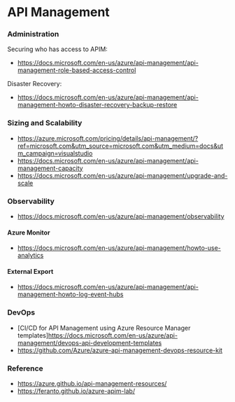# API Management


### Administration 

Securing who has access to APIM:

- https://docs.microsoft.com/en-us/azure/api-management/api-management-role-based-access-control

Disaster Recovery:

- https://docs.microsoft.com/en-us/azure/api-management/api-management-howto-disaster-recovery-backup-restore

### Sizing and Scalability

- https://azure.microsoft.com/pricing/details/api-management/?ref=microsoft.com&utm_source=microsoft.com&utm_medium=docs&utm_campaign=visualstudio
- https://docs.microsoft.com/en-us/azure/api-management/api-management-capacity
- https://docs.microsoft.com/en-us/azure/api-management/upgrade-and-scale

### Observability

- https://docs.microsoft.com/en-us/azure/api-management/observability

#### Azure Monitor

- https://docs.microsoft.com/en-us/azure/api-management/howto-use-analytics

#### External Export

- https://docs.microsoft.com/en-us/azure/api-management/api-management-howto-log-event-hubs

### DevOps

- [CI/CD for API Management using Azure Resource Manager templates]https://docs.microsoft.com/en-us/azure/api-management/devops-api-development-templates
- https://github.com/Azure/azure-api-management-devops-resource-kit

### Reference

- https://azure.github.io/api-management-resources/
- https://feranto.github.io/azure-apim-lab/
